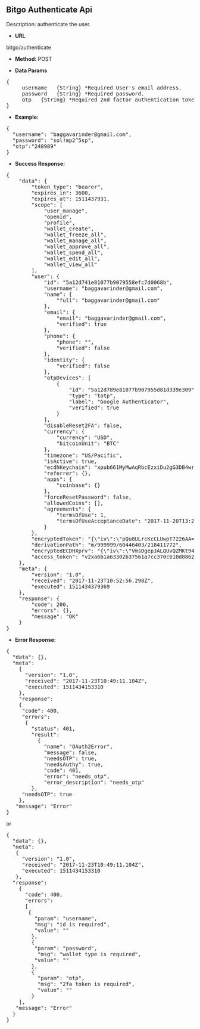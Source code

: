 **Bitgo Authenticate Api**
----
Description: authenticate the user.

* **URL**

 bitgo/authenticate

* **Method:** 
POST
  

* **Data Params** <br />

<pre>
{
	 username   {String} *Required User's email address.
	 password   {String} *Required password.
	 otp   {String} *Required 2nd factor authentication token.
}	 
</pre>   

* **Example:** <br/>

<pre>
{ 
  "username": "baggavarinder@gmail.com",
  "password": "sol!mp2^5sp",
  "otp":"248989" 
}
</pre>  

* **Success Response:**

<pre>
{
    "data": {
        "token_type": "bearer",
        "expires_in": 3600,
        "expires_at": 1511437931,
        "scope": [
            "user_manage",
            "openid",
            "profile",
            "wallet_create",
            "wallet_freeze_all",
            "wallet_manage_all",
            "wallet_approve_all",
            "wallet_spend_all",
            "wallet_edit_all",
            "wallet_view_all"
        ],
        "user": {
            "id": "5a12d741e81077b9079558efc7d0068b",
            "username": "baggavarinder@gmail.com",
            "name": {
                "full": "baggavarinder@gmail.com"
            },
            "email": {
                "email": "baggavarinder@gmail.com",
                "verified": true
            },
            "phone": {
                "phone": "",
                "verified": false
            },
            "identity": {
                "verified": false
            },
            "otpDevices": [
                {
                    "id": "5a12d789e81077b907955d81d339e309",
                    "type": "totp",
                    "label": "Google Authenticator",
                    "verified": true
                }
            ],
            "disableReset2FA": false,
            "currency": {
                "currency": "USD",
                "bitcoinUnit": "BTC"
            },
            "timezone": "US/Pacific",
            "isActive": true,
            "ecdhKeychain": "xpub661MyMwAqRbcEzxiDu2gG3DB4wrwvFpM6DWTAn5wAW9XoN3rVrMxW3PELqhK5dzfWjP76MxHmxf9g2GTtfWquP8RUndodwCUyHAUsFWbs3y",
            "referrer": {},
            "apps": {
                "coinbase": {}
            },
            "forceResetPassword": false,
            "allowedCoins": [],
            "agreements": {
                "termsOfUse": 1,
                "termsOfUseAcceptanceDate": "2017-11-20T13:24:28.485Z"
            }
        },
        "encryptedToken": "{\"iv\":\"pQu8ULrcKcCLUwpT7226AA==\",\"v\":1,\"iter\":1000,\"ks\":128,\"ts\":64,\"mode\":\"ccm\",\"adata\":\"\",\"cipher\":\"aes\",\"salt\":\"AaZFRaxUiJA=\",\"ct\":\"aZl+1cFeDlEWXqe6rriIbGjWYUdZi7MRXYZcdwXRM2m9i4cUsyI/wIQhGo08nXFAA40i7F/O/YBPrkfZN+EfIMgOESe9bG/a4UII\"}",
        "derivationPath": "m/999999/60446403/218411772",
        "encryptedECDHXprv": "{\"iv\":\"VmsDgepJALQUvQZMKt94NA==\",\"v\":1,\"iter\":10000,\"ks\":256,\"ts\":64,\"mode\":\"ccm\",\"adata\":\"\",\"cipher\":\"aes\",\"salt\":\"EQvGFVfeuA0=\",\"ct\":\"wtBIziqaJkxd7LjhGe0rXxn4lmWxbSK1LHdjKrBLpRedSENMVl7Fzrw9IWKQWDWuYJpoikqjBO2E5QKa0YlqX4v9RH0caGT1aIxtFLkJdAiVB9+PrmEnGoAo6PizMM46eqOgQrxiZUJ/r8Pz6Zu2w+La/a7l2PA=\"}",
        "access_token": "v2xa6b1a63302b37561a7cc370cb10d886223e574aa69cc98f08b693d3b649360af"
    },
    "meta": {
        "version": "1.0",
        "received": "2017-11-23T10:52:56.298Z",
        "executed": 1511434379369
    },
    "response": {
        "code": 200,
        "errors": {},
        "message": "OK"
    }
}
</pre>
	
* **Error Response:**

<pre>
{
  "data": {},
  "meta": 
    {
      "version": "1.0",
      "received": "2017-11-23T10:49:11.104Z",
      "executed": 1511434153310
    },
	"response": 
	{
	 "code": 400,
	 "errors": 
	  {
	    "status": 401,
	    "result": 
	      {
		    "name": "OAuth2Error",
		    "message": false,
		    "needsOTP": true,
		    "needsAuthy": true,
		    "code": 401,
		    "error": "needs_otp",
		    "error_description": "needs_otp"
	    },
	 "needsOTP": true
	},
   "message": "Error"
}
</pre>

or

<pre>
{
  "data": {},
  "meta": 
   {
     "version": "1.0",
     "received": "2017-11-23T10:49:11.104Z",
     "executed": 1511434153310
   },
  "response": 
    {
      "code": 400,
	  "errors": 
	  [
       {
         "param": "username",
         "msg": "id is required",
         "value": ""
        },
        {
         "param": "password",
          "msg": "wallet type is required",
         "value": ""
        },
        {
          "param": "otp",
          "msg": "2fa token is required",
          "value": ""
        }
    ],
   "message": "Error"
  }
}
</pre>
